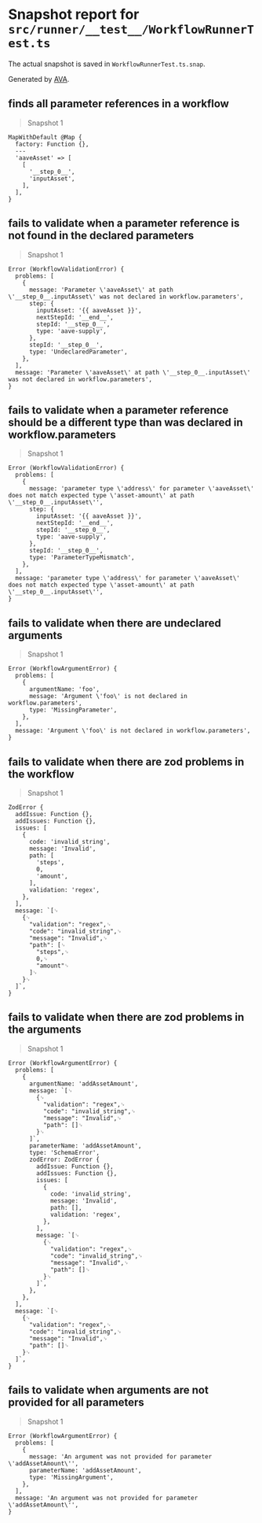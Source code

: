 # Snapshot report for `src/runner/__test__/WorkflowRunnerTest.ts`

The actual snapshot is saved in `WorkflowRunnerTest.ts.snap`.

Generated by [AVA](https://avajs.dev).

## finds all parameter references in a workflow

> Snapshot 1

    MapWithDefault @Map {
      factory: Function {},
      ---
      'aaveAsset' => [
        [
          '__step_0__',
          'inputAsset',
        ],
      ],
    }

## fails to validate when a parameter reference is not found in the declared parameters

> Snapshot 1

    Error (WorkflowValidationError) {
      problems: [
        {
          message: 'Parameter \'aaveAsset\' at path \'__step_0__.inputAsset\' was not declared in workflow.parameters',
          step: {
            inputAsset: '{{ aaveAsset }}',
            nextStepId: '__end__',
            stepId: '__step_0__',
            type: 'aave-supply',
          },
          stepId: '__step_0__',
          type: 'UndeclaredParameter',
        },
      ],
      message: 'Parameter \'aaveAsset\' at path \'__step_0__.inputAsset\' was not declared in workflow.parameters',
    }

## fails to validate when a parameter reference should be a different type than was declared in workflow.parameters

> Snapshot 1

    Error (WorkflowValidationError) {
      problems: [
        {
          message: 'parameter type \'address\' for parameter \'aaveAsset\' does not match expected type \'asset-amount\' at path \'__step_0__.inputAsset\'',
          step: {
            inputAsset: '{{ aaveAsset }}',
            nextStepId: '__end__',
            stepId: '__step_0__',
            type: 'aave-supply',
          },
          stepId: '__step_0__',
          type: 'ParameterTypeMismatch',
        },
      ],
      message: 'parameter type \'address\' for parameter \'aaveAsset\' does not match expected type \'asset-amount\' at path \'__step_0__.inputAsset\'',
    }

## fails to validate when there are undeclared arguments

> Snapshot 1

    Error (WorkflowArgumentError) {
      problems: [
        {
          argumentName: 'foo',
          message: 'Argument \'foo\' is not declared in workflow.parameters',
          type: 'MissingParameter',
        },
      ],
      message: 'Argument \'foo\' is not declared in workflow.parameters',
    }

## fails to validate when there are zod problems in the workflow

> Snapshot 1

    ZodError {
      addIssue: Function {},
      addIssues: Function {},
      issues: [
        {
          code: 'invalid_string',
          message: 'Invalid',
          path: [
            'steps',
            0,
            'amount',
          ],
          validation: 'regex',
        },
      ],
      message: `[␊
        {␊
          "validation": "regex",␊
          "code": "invalid_string",␊
          "message": "Invalid",␊
          "path": [␊
            "steps",␊
            0,␊
            "amount"␊
          ]␊
        }␊
      ]`,
    }

## fails to validate when there are zod problems in the arguments

> Snapshot 1

    Error (WorkflowArgumentError) {
      problems: [
        {
          argumentName: 'addAssetAmount',
          message: `[␊
            {␊
              "validation": "regex",␊
              "code": "invalid_string",␊
              "message": "Invalid",␊
              "path": []␊
            }␊
          ]`,
          parameterName: 'addAssetAmount',
          type: 'SchemaError',
          zodError: ZodError {
            addIssue: Function {},
            addIssues: Function {},
            issues: [
              {
                code: 'invalid_string',
                message: 'Invalid',
                path: [],
                validation: 'regex',
              },
            ],
            message: `[␊
              {␊
                "validation": "regex",␊
                "code": "invalid_string",␊
                "message": "Invalid",␊
                "path": []␊
              }␊
            ]`,
          },
        },
      ],
      message: `[␊
        {␊
          "validation": "regex",␊
          "code": "invalid_string",␊
          "message": "Invalid",␊
          "path": []␊
        }␊
      ]`,
    }

## fails to validate when arguments are not provided for all parameters

> Snapshot 1

    Error (WorkflowArgumentError) {
      problems: [
        {
          message: 'An argument was not provided for parameter \'addAssetAmount\'',
          parameterName: 'addAssetAmount',
          type: 'MissingArgument',
        },
      ],
      message: 'An argument was not provided for parameter \'addAssetAmount\'',
    }
